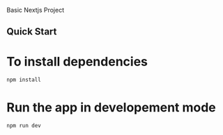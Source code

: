 Basic Nextjs Project 

## Quick Start

# To install dependencies
```
npm install
```

# Run the app in developement mode
```
npm run dev
``` 
